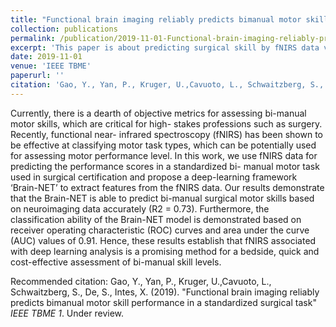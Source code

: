 ```yaml
---
title: "Functional brain imaging reliably predicts bimanual motor skill performance in a standardized surgical task"
collection: publications
permalink: /publication/2019-11-01-Functional-brain-imaging-reliably-predicts-bimanual-motor-skill-performance-in-a-standardized-surgical-task
excerpt: 'This paper is about predicting surgical skill by fNIRS data via deep learning.'
date: 2019-11-01
venue: 'IEEE TBME'
paperurl: ''
citation: 'Gao, Y., Yan, P., Kruger, U.,Cavuoto, L., Schwaitzberg, S., De, S., Intes, X. (2019). &quot;Functional brain imaging reliably predicts bimanual motor skill performance in a standardized surgical task&quot; <i>IEEE TBME</i>. Under review.'
---
```

Currently, there is a dearth of objective metrics for assessing bi-manual motor skills, which are critical for high- stakes professions such as surgery. Recently, functional near- infrared spectroscopy (fNIRS) has been shown to be effective at classifying motor task types, which can be potentially used for assessing motor performance level. In this work, we use fNIRS data for predicting the performance scores in a standardized bi- manual motor task used in surgical certification and propose a deep-learning framework ‘Brain-NET’ to extract features from the fNIRS data. Our results demonstrate that the Brain-NET is able to predict bi-manual surgical motor skills based on neuroimaging data accurately (R2 = 0.73). Furthermore, the classification ability of the Brain-NET model is demonstrated based on receiver operating characteristic (ROC) curves and area under the curve (AUC) values of 0.91. Hence, these results establish that fNIRS associated with deep learning analysis is a promising method for a bedside, quick and cost-effective assessment of bi-manual skill levels.


Recommended citation: Gao, Y., Yan, P., Kruger, U.,Cavuoto, L., Schwaitzberg, S., De, S., Intes, X. (2019). "Functional brain imaging reliably predicts bimanual motor skill performance in a standardized surgical task" <i>IEEE TBME 1</i>. Under review.
